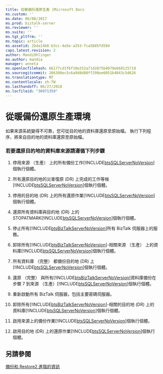 ```yaml
---
title: 從暖備份還原生產 |Microsoft Docs
ms.custom: ''
ms.date: 06/08/2017
ms.prod: biztalk-server
ms.reviewer: ''
ms.suite: ''
ms.tgt_pltfrm: ''
ms.topic: article
ms.assetid: 2bda14b8-b3cc-4a5e-a353-fca5885fd594
caps.latest.revision: 2
author: MandiOhlinger
ms.author: mandia
manager: anneta
ms.openlocfilehash: 66177cd1f6f10e252a71d2875b4079e660125719
ms.sourcegitcommit: 266308ec5c6a9d8d80ff298ee6051b4843c5d626
ms.translationtype: MT
ms.contentlocale: zh-TW
ms.lasthandoff: 06/27/2018
ms.locfileid: "36971359"
---
```

# <a name="restoring-production-from-a-warm-backup"></a>從暖備份還原生產環境
如果來源系統變得不可靠，您可從目的地的資料庫還原至原始檔。 執行下列程序，將來自目的地的資料庫還原至原始檔。  
  
### <a name="to-restore-the-databases-from-the-destination-to-the-source-follow-these-steps"></a>若要還原目的地的資料庫來源請遵循下列步驟  
  
1. 停用來源 （生產） 上的所有備份工作[!INCLUDE[btsSQLServerNoVersion](../includes/btssqlservernoversion-md.md)]個執行個體。  
  
2. 所有還原目的地的災害復原 (DR) 上完成的工作等候[!INCLUDE[btsSQLServerNoVersion](../includes/btssqlservernoversion-md.md)]個執行個體。  
  
3. 停用的目的地 (DR) 上的所有還原作業[!INCLUDE[btsSQLServerNoVersion](../includes/btssqlservernoversion-md.md)]個執行個體。  
  
4. 還原所有資料庫與目的地 (DR) 上的 STOPATMARK[!INCLUDE[btsSQLServerNoVersion](../includes/btssqlservernoversion-md.md)]個執行個體。  
  
5. 停止所有[!INCLUDE[btsBizTalkServerNoVersion](../includes/btsbiztalkservernoversion-md.md)]所有 BizTalk 伺服器上的服務。  
  
6. 卸除所有[!INCLUDE[btsBizTalkServerNoVersion](../includes/btsbiztalkservernoversion-md.md)]-相關來源 （生產） 上的資料庫[!INCLUDE[btsSQLServerNoVersion](../includes/btssqlservernoversion-md.md)]個執行個體。  
  
7. 所有資料庫 （完整） 都備份目的地 (DR) 上[!INCLUDE[btsSQLServerNoVersion](../includes/btssqlservernoversion-md.md)]個執行個體。  
  
8. 還原 （完整） 與所有[!INCLUDE[btsBizTalkServerNoVersion](../includes/btsbiztalkservernoversion-md.md)]資料庫備份在步驟 7 到來源 （生產）[!INCLUDE[btsSQLServerNoVersion](../includes/btssqlservernoversion-md.md)]個執行個體。  
  
9. 重新啟動所有 BizTalk 伺服器，包括主要密碼伺服器。  
  
10. 卸除所有[!INCLUDE[btsBizTalkServerNoVersion](../includes/btsbiztalkservernoversion-md.md)]-相關的目的地 (DR) 上的資料庫[!INCLUDE[btsSQLServerNoVersion](../includes/btssqlservernoversion-md.md)]個執行個體。  
  
11. 啟用來源上的備份作業[!INCLUDE[btsSQLServerNoVersion](../includes/btssqlservernoversion-md.md)]個執行個體。  
  
12. 啟用目的地 (DR) 上的還原作業[!INCLUDE[btsSQLServerNoVersion](../includes/btssqlservernoversion-md.md)]個執行個體。  
  
## <a name="see-also"></a>另請參閱  
 [備份和 Restore2 進階的資訊](../technical-guides/advanced-information-about-backup-and-restore2.md)